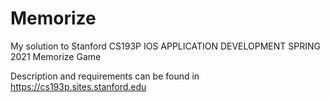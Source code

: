 # Memorize

My solution to Stanford CS193P IOS APPLICATION DEVELOPMENT SPRING 2021 Memorize Game

Description and requirements can be found in
https://cs193p.sites.stanford.edu
